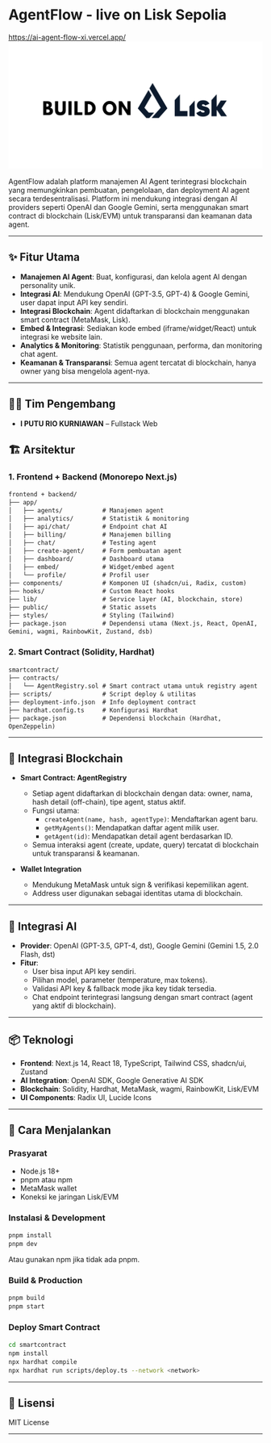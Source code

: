 # AgentFlow - live on Lisk Sepolia
https://ai-agent-flow-xi.vercel.app/
![Banner AgentFlow](frontend-backend/public/LISK-BUILDER.png)

AgentFlow adalah platform manajemen AI Agent terintegrasi blockchain yang memungkinkan pembuatan, pengelolaan, dan deployment AI agent secara terdesentralisasi. Platform ini mendukung integrasi dengan AI providers seperti OpenAI dan Google Gemini, serta menggunakan smart contract di blockchain (Lisk/EVM) untuk transparansi dan keamanan data agent.

---

## ✨ Fitur Utama

- **Manajemen AI Agent**: Buat, konfigurasi, dan kelola agent AI dengan personality unik.
- **Integrasi AI**: Mendukung OpenAI (GPT-3.5, GPT-4) & Google Gemini, user dapat input API key sendiri.
- **Integrasi Blockchain**: Agent didaftarkan di blockchain menggunakan smart contract (MetaMask, Lisk).
- **Embed & Integrasi**: Sediakan kode embed (iframe/widget/React) untuk integrasi ke website lain.
- **Analytics & Monitoring**: Statistik penggunaan, performa, dan monitoring chat agent.
- **Keamanan & Transparansi**: Semua agent tercatat di blockchain, hanya owner yang bisa mengelola agent-nya.

---

## 👨‍💻 Tim Pengembang

- **I PUTU RIO KURNIAWAN** – Fullstack Web

## 🏗️ Arsitektur

### 1. Frontend + Backend (Monorepo Next.js)
```
frontend + backend/
├── app/
│   ├── agents/           # Manajemen agent
│   ├── analytics/        # Statistik & monitoring
│   ├── api/chat/         # Endpoint chat AI
│   ├── billing/          # Manajemen billing
│   ├── chat/             # Testing agent
│   ├── create-agent/     # Form pembuatan agent
│   ├── dashboard/        # Dashboard utama
│   ├── embed/            # Widget/embed agent
│   └── profile/          # Profil user
├── components/           # Komponen UI (shadcn/ui, Radix, custom)
├── hooks/                # Custom React hooks
├── lib/                  # Service layer (AI, blockchain, store)
├── public/               # Static assets
├── styles/               # Styling (Tailwind)
├── package.json          # Dependensi utama (Next.js, React, OpenAI, Gemini, wagmi, RainbowKit, Zustand, dsb)
```

### 2. Smart Contract (Solidity, Hardhat)
```
smartcontract/
├── contracts/
│   └── AgentRegistry.sol # Smart contract utama untuk registry agent
├── scripts/              # Script deploy & utilitas
├── deployment-info.json  # Info deployment contract
├── hardhat.config.ts     # Konfigurasi Hardhat
├── package.json          # Dependensi blockchain (Hardhat, OpenZeppelin)
```

---

## 🔗 Integrasi Blockchain

- **Smart Contract: AgentRegistry**
  - Setiap agent didaftarkan di blockchain dengan data: owner, nama, hash detail (off-chain), tipe agent, status aktif.
  - Fungsi utama:
    - `createAgent(name, hash, agentType)`: Mendaftarkan agent baru.
    - `getMyAgents()`: Mendapatkan daftar agent milik user.
    - `getAgent(id)`: Mendapatkan detail agent berdasarkan ID.
  - Semua interaksi agent (create, update, query) tercatat di blockchain untuk transparansi & keamanan.

- **Wallet Integration**
  - Mendukung MetaMask untuk sign & verifikasi kepemilikan agent.
  - Address user digunakan sebagai identitas utama di blockchain.

---

## 🤖 Integrasi AI

- **Provider**: OpenAI (GPT-3.5, GPT-4, dst), Google Gemini (Gemini 1.5, 2.0 Flash, dst)
- **Fitur**:
  - User bisa input API key sendiri.
  - Pilihan model, parameter (temperature, max tokens).
  - Validasi API key & fallback mode jika key tidak tersedia.
  - Chat endpoint terintegrasi langsung dengan smart contract (agent yang aktif di blockchain).

---

## 📦 Teknologi

- **Frontend**: Next.js 14, React 18, TypeScript, Tailwind CSS, shadcn/ui, Zustand
- **AI Integration**: OpenAI SDK, Google Generative AI SDK
- **Blockchain**: Solidity, Hardhat, MetaMask, wagmi, RainbowKit, Lisk/EVM
- **UI Components**: Radix UI, Lucide Icons

---

## 🚀 Cara Menjalankan

### Prasyarat
- Node.js 18+
- pnpm atau npm
- MetaMask wallet
- Koneksi ke jaringan Lisk/EVM

### Instalasi & Development
```bash
pnpm install
pnpm dev
```
Atau gunakan npm jika tidak ada pnpm.

### Build & Production
```bash
pnpm build
pnpm start
```

### Deploy Smart Contract
```bash
cd smartcontract
npm install
npx hardhat compile
npx hardhat run scripts/deploy.ts --network <network>
```

---

## 📄 Lisensi

MIT License 

---


